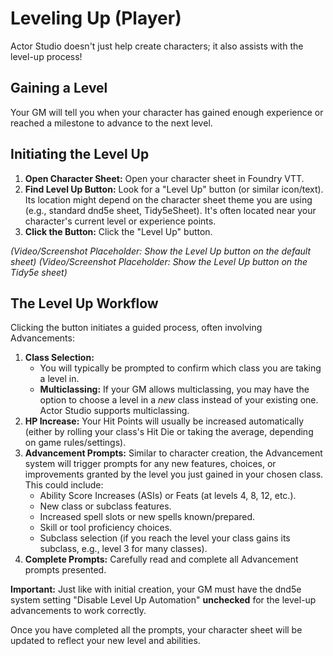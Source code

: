 # Leveling Up (Player)

Actor Studio doesn't just help create characters; it also assists with the level-up process!

## Gaining a Level

Your GM will tell you when your character has gained enough experience or reached a milestone to advance to the next level.

## Initiating the Level Up

1.  **Open Character Sheet:** Open your character sheet in Foundry VTT.
2.  **Find Level Up Button:** Look for a "Level Up" button (or similar icon/text). Its location might depend on the character sheet theme you are using (e.g., standard dnd5e sheet, Tidy5eSheet). It's often located near your character's current level or experience points.
3.  **Click the Button:** Click the "Level Up" button.

*(Video/Screenshot Placeholder: Show the Level Up button on the default sheet)*
*(Video/Screenshot Placeholder: Show the Level Up button on the Tidy5e sheet)*

## The Level Up Workflow

Clicking the button initiates a guided process, often involving Advancements:

1.  **Class Selection:**
    -   You will typically be prompted to confirm which class you are taking a level in.
    -   **Multiclassing:** If your GM allows multiclassing, you may have the option to choose a level in a *new* class instead of your existing one. Actor Studio supports multiclassing.
2.  **HP Increase:** Your Hit Points will usually be increased automatically (either by rolling your class's Hit Die or taking the average, depending on game rules/settings).
3.  **Advancement Prompts:** Similar to character creation, the Advancement system will trigger prompts for any new features, choices, or improvements granted by the level you just gained in your chosen class. This could include:
    -   Ability Score Increases (ASIs) or Feats (at levels 4, 8, 12, etc.).
    -   New class or subclass features.
    -   Increased spell slots or new spells known/prepared.
    -   Skill or tool proficiency choices.
    -   Subclass selection (if you reach the level your class gains its subclass, e.g., level 3 for many classes).
4.  **Complete Prompts:** Carefully read and complete all Advancement prompts presented.

**Important:** Just like with initial creation, your GM must have the dnd5e system setting "Disable Level Up Automation" **unchecked** for the level-up advancements to work correctly.

Once you have completed all the prompts, your character sheet will be updated to reflect your new level and abilities.
